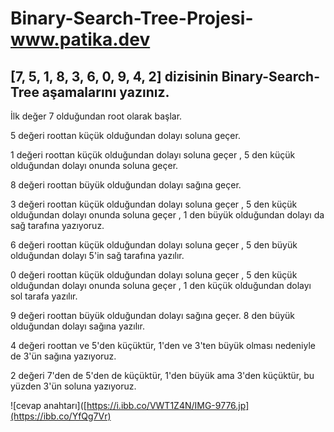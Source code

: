 # Binary-Search-Tree-Projesi-www.patika.dev

## **[7, 5, 1, 8, 3, 6, 0, 9, 4, 2] dizisinin Binary-Search-Tree aşamalarını yazınız.**

İlk değer 7 olduğundan root olarak başlar.

5 değeri roottan küçük olduğundan dolayı soluna geçer.

1 değeri roottan küçük olduğundan dolayı soluna geçer , 5 den küçük olduğundan dolayı onunda soluna geçer.

8 değeri roottan büyük olduğundan dolayı sağına geçer.

3 değeri roottan küçük olduğundan dolayı soluna geçer , 5 den küçük olduğundan dolayı onunda soluna geçer , 1 den büyük olduğundan dolayı da sağ tarafına yazıyoruz.

6 değeri roottan küçük olduğundan dolayı soluna geçer , 5 den büyük olduğundan dolayı 5'in sağ tarafına yazılır.

0 değeri roottan küçük olduğundan dolayı soluna geçer , 5 den küçük olduğundan dolayı onunda soluna geçer , 1 den küçük olduğundan dolayı sol tarafa yazılır.

9 değeri roottan büyük olduğundan dolayı sağına geçer. 8 den büyük olduğundan dolayı sağına yazılır.

4 değeri roottan ve 5'den küçüktür, 1'den ve 3'ten büyük olması nedeniyle de 3'ün sağına yazıyoruz.

2 değeri 7'den de 5'den de küçüktür, 1'den büyük ama 3'den küçüktür, bu yüzden 3'ün soluna yazıyoruz.


![cevap anahtarı]([https://i.ibb.co/VWT1Z4N/IMG-9776.jp](https://ibb.co/YfQg7Vr)

